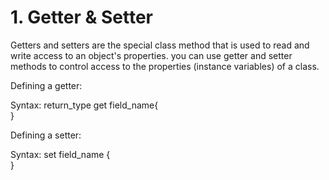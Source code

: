 # 1. Getter & Setter
Getters and setters are the special class method that is used to read and write access to an object's properties.
 you can use getter and setter methods to control access to the properties (instance variables) of a class. 

Defining a getter:

Syntax:
return_type get field_name{  
} 

Defining a setter:

Syntax:
set field_name {  
}  

